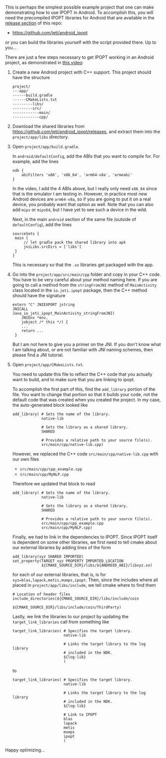 This is perhaps the simplest possible example project that one can make demonstrating how to use IPOPT in Android. To accomplish this, you will need the precompiled IPOPT libraries for Android that are available in the [release section](https://github.com/jeti/android_ipopt/releases) of this repo:

- https://github.com/jeti/android_ipopt

or you can build the libraries yourself with the script provided there. Up to you...

There are just a few steps necessary to get IPOPT working in an Android project, as demonstrated in [this video](https://youtu.be/7hNbvoRIvZE):

1. Create a new Android project with C++ support. This project should have the structure 

   ```
   project/
   ---app/
   ------build.gradle
   ------CMakeLists.txt
   ---------libs/
   ---------src/
   ------------main/
   ------------cpp/   
   ```

2. Download the shared libraries from https://github.com/jeti/android_ipopt/releases, and extract them into the `project/app/libs` directory.

3. Open `project/app/build.gradle`. 

   In `android/defaultConfig`, add the ABIs that you want to compile for. For example, add the lines

   ```
   ndk {
       abiFilters 'x86', 'x86_64', 'arm64-v8a', 'armeabi'
   }
   ```

   In the video, I add the 4 ABIs above, but I really only need `x86_64` since that is the emulator I am testing in. However, in practice most new Android devices are `arm64-v8a`, so if you are going to put it on a real device, you probably want that option as well. Note that you can also add `mips` or `mips64`, but I have yet to see such a device in the wild.

   Next, in the main `android` section of the same file (outside of `defaultConfig`), add the lines

   ```
   sourceSets {
   	main {
   		// let gradle pack the shared library into apk
   		jniLibs.srcDirs = ['libs']
   	}
   }
   ```

   This is necessary so that the `.so` libraries get packaged with the app. 

4. Go into the `project/app/src/main/cpp` folder and copy in your C++ code. You have to be very careful about your method naming here. If you are going to call a method from the `stringFromJNI` method of `MainActivity` class located in the `io.jeti.ipopt` package, then the C++ method should have the signature

   ```
   extern "C" JNIEXPORT jstring
   JNICALL
   Java_io_jeti_ipopt_MainActivity_stringFromJNI(
       JNIEnv *env,
       jobject /* this */) {
       ...
       return ...
    }

   ```

   But I am not here to give you a primer on the JNI. If you don't know what I am talking about, or are not familiar with JNI naming schemes, then please find a JNI tutorial. 

5. Open `project/app/CMakeLists.txt`. 

   You need to update this file to reflect the C++ code that you actually want to build, and to make sure that you are linking to ipopt. 

   To accomplish the first part of this, find the `add_library` portion of the file. You want to change that portion so that it builds your code, not the default code that was created when you created the project. In my case, the auto-generated block looked like 

   ```
   add_library( # Sets the name of the library.
                native-lib

                # Sets the library as a shared library.
                SHARED

                # Provides a relative path to your source file(s).
                src/main/cpp/native-lib.cpp)
   ```

   However, we replaced the C++ code `src/main/cpp/native-lib.cpp` with our own files 

   - `src/main/cpp/cpp_example.cpp`
   - `src/main/cpp/MyNLP.cpp`

   Therefore we updated that block to read

   ```
   add_library( # Sets the name of the library.
                native-lib

                # Sets the library as a shared library.
                SHARED

                # Provides a relative path to your source file(s).
                src/main/cpp/cpp_example.cpp
                src/main/cpp/MyNLP.cpp)
   ```

   Finally, we had to link in the dependencies to IPOPT. Since IPOPT itself is dependent on some other libraries, we first need to tell cmake about our external libraries by adding lines of the form

   ```
   add_library(xyz SHARED IMPORTED)
   set_property(TARGET xyz PROPERTY IMPORTED_LOCATION  
                ${CMAKE_SOURCE_DIR}/libs/${ANDROID_ABI}/libxyz.so)
   ```

   for each of our external libraries, that is, is for `xyz=blas,lapack,metis,mumps,ipopt`. Then, since the includes where all placed in `project/app/libs/include`, we tell cmake where to find them

   ```
   # Location of header files
   include_directories(${CMAKE_SOURCE_DIR}/libs/include/coin
                       ${CMAKE_SOURCE_DIR}/libs/include/coin/ThirdParty)
   ```

   Lastly, we link the libraries to our project by updating the `target_link_libraries` call from something like 

   ```
   target_link_libraries( # Specifies the target library.
                          native-lib

                          # Links the target library to the log library
                          # included in the NDK.
                          ${log-lib}
                          )
   ```

   to 

   ```
   target_link_libraries( # Specifies the target library.
                          native-lib

                          # Links the target library to the log library
                          # included in the NDK.
                          ${log-lib}

                          # Link to IPOPT
                          blas
                          lapack
                          metis
                          mumps
                          ipopt
                          )
   ```



Happy optimizing...